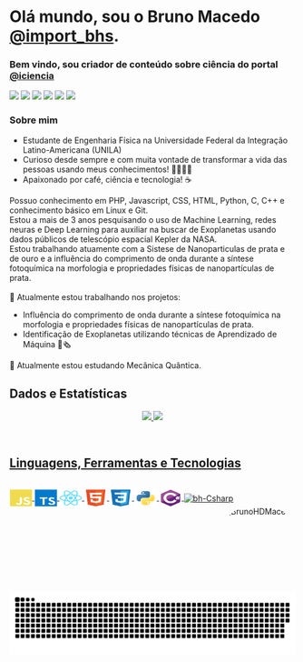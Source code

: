 # Olá mundo, sou o Bruno Macedo <a href="https://instagram.com/lmport_bhs" target="_blank">@import_bhs</a>.

### Bem vindo, sou criador de conteúdo sobre ciência do portal <a href="https://iciencia.info/portal" target="_blank">@iciencia</a>
 <a href="https://www.youtube.com/channel/UC8K_vQQT6qDPo6myPOIsSpg" target="_blank"><img src="https://img.shields.io/badge/YouTube-FF0000?style=for-the-badge&logo=youtube&logoColor=white" target="_blank"></a>
  <a href="https://instagram.com/lmport_bhs" target="_blank"><img src="https://img.shields.io/badge/-Instagram-%23E4405F?style=for-the-badge&logo=instagram&logoColor=white" target="_blank"></a>
 	<a href="https://www.twitch.tv/bhsga" target="_blank"><img src="https://img.shields.io/badge/Twitch-9146FF?style=for-the-badge&logo=twitch&logoColor=white" target="_blank"></a>
 <a href="https://discord.gg/DFj98C4EDH" target="_blank"><img src="https://img.shields.io/badge/Discord-7289DA?style=for-the-badge&logo=discord&logoColor=white" target="_blank"></a> 
  <a href = "mailto:brunohenriquedourado@gmail.com"><img src="https://img.shields.io/badge/-Gmail-%23333?style=for-the-badge&logo=gmail&logoColor=white" target="_blank"></a>
  <a href="https://br.linkedin.com/in/bruno-hd-macedo" target="_blank"><img src="https://img.shields.io/badge/-LinkedIn-%230077B5?style=for-the-badge&logo=linkedin&logoColor=white" target="_blank"></a>

<h3>Sobre mim</h3>

<p align="left">
  <ul>
    <li>Estudante de Engenharia Física na Universidade Federal da Integração Latino-Americana (UNILA)</li>
    <li>Curioso desde sempre e com muita vontade de transformar a vida das pessoas usando meus conhecimentos! 👨🏾‍🚀🚀</li>
    <li>Apaixonado por café, ciência e tecnologia! ☕</li>
    
  </ul>
  Possuo conhecimento em PHP, Javascript, CSS, HTML, Python, C, C++ e conhecimento básico em Linux e Git.
  <br>
  Estou a mais de 3 anos pesquisando o uso de Machine Learning, redes neuras e Deep Learning para auxiliar na buscar de Exoplanetas usando dados públicos de telescópio espacial Kepler da NASA.
  <br>
  Estou trabalhando atuamente com a Sistese de Nanoparticulas de prata e de ouro e a influência do comprimento de onda durante a síntese fotoquímica na morfologia e propriedades físicas de nanopartículas de prata.
  <br><br>
  🔭 Atualmente estou trabalhando nos projetos:
  <br> <ul>
      <li>Influência do comprimento de onda durante a síntese fotoquímica na morfologia e propriedades físicas de nanopartículas de prata.
  <br></li>
      <li>Identificação de Exoplanetas utilizando técnicas de Aprendizado de Máquina 📰🗞️
  <br></li>  </ul>
  🌱 Atualmente estou estudando Mecânica Quântica.
  
## Dados e Estatísticas

<div align="center">
  <a href="https://github.com/brunohdmacedo">
  <img height="180em" src="https://github-readme-stats.vercel.app/api?username=brunohdmacedo&show_icons=true&theme=dark&include_all_commits=true&count_private=true"/>
  <img height="180em" src="https://github-readme-stats.vercel.app/api/top-langs/?username=brunohdmacedo&layout=compact&langs_count=10&theme=dark"></img>
</p></div>
<br>

## Linguagens, Ferramentas e Tecnologias

<div style="display: inline_block"><br>
  <img align="center" alt="bh-Js" height="30" width="40" src="https://raw.githubusercontent.com/devicons/devicon/master/icons/javascript/javascript-plain.svg">
  <img align="center" alt="bh-Ts" height="30" width="40" src="https://raw.githubusercontent.com/devicons/devicon/master/icons/typescript/typescript-plain.svg">
  <img align="center" alt="bh-React" height="30" width="40" src="https://raw.githubusercontent.com/devicons/devicon/master/icons/react/react-original.svg">
  <img align="center" alt="bh-HTML" height="30" width="40" src="https://raw.githubusercontent.com/devicons/devicon/master/icons/html5/html5-original.svg">
  <img align="center" alt="bh-CSS" height="30" width="40" src="https://raw.githubusercontent.com/devicons/devicon/master/icons/css3/css3-original.svg">
  <img align="center" alt="bh-Python" height="30" width="40" src="https://raw.githubusercontent.com/devicons/devicon/master/icons/python/python-original.svg">
  <img align="center" alt="bh-Csharp" height="30" width="40" src="https://raw.githubusercontent.com/devicons/devicon/master/icons/csharp/csharp-original.svg">
  <img align="center" alt="bh-Csharp" height="30" width="40" src="https://user-images.githubusercontent.com/16247638/148286751-de042621-31c6-4554-ae68-736b34f856f8.png">
  <img align="right" alt="BrunoHDMacedo" height="150" style="border-radius:50px;" src="https://avatars.githubusercontent.com/u/16247638?v=4width=676&height=676">
</div>

  ##
  
  ![Snake animation](https://github.com/brunohdmacedo/brunohdmacedo/blob/output/github-contribution-grid-snake.svg)
 
</div>
